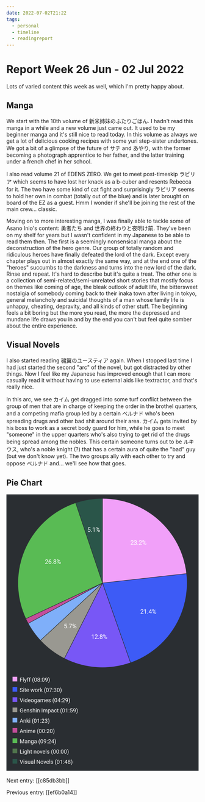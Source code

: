 ```yaml
---
date: 2022-07-02T21:22
tags:
  - personal
  - timeline
  - readingreport
---
```


# Report Week 26 Jun - 02 Jul 2022

Lots of varied content this week as well, which I'm pretty happy about.

## Manga

We start with the 10th volume of 新米姉妹のふたりごはん. I hadn't read this
manga in a while and a new volume just came out. It used to be my beginner manga
and it's still nice to read today. In this volume as always we get a lot of
delicious cooking recipes with some yuri step-sister undertones. We got a bit of
a glimpse of the future of サチ and あやり, with the former becoming a
photograph apprentice to her father, and the latter training under a french chef
in her school.

I also read volume 21 of EDENS ZERO. We get to meet post-timeskip ラビリア which
seems to have lost her knack as a b-cuber and resents Rebecca for it. The two
have some kind of cat fight and surprisingly ラビリア seems to hold her own in
combat (totally out of the blue) and is later brought on board of the EZ as a
guest. Hmm I wonder if she'll be joining the rest of the main crew... classic.

Moving on to more interesting manga, I was finally able to tackle some of Asano
Inio's content: 勇者たち and 世界の終わりと夜明け前. They've been on my shelf
for years but I wasn't confident in my Japanese to be able to read them then.
The first is a seemingly nonsensical manga about the deconstruction of the hero
genre. Our group of totally random and ridiculous heroes have finally defeated
the lord of the dark. Except every chapter plays out in almost exactly the same
way, and at the end one of the "heroes" succumbs to the darkness and turns into
the new lord of the dark. Rinse and repeat. It's hard to describe but it's quite
a treat. The other one is a collection of semi-related/semi-unrelated short
stories that mostly focus on themes like coming of age, the bleak outlook of
adult life, the bittersweet nostalgia of somebody coming back to their inaka
town after living in tokyo, general melancholy and suicidal thoughts of a man
whose family life is unhappy, cheating, depravity, and all kinds of other
stuff. The beginning feels a bit boring but the more you read, the more the
depressed and mundane life draws you in and by the end you can't but feel quite
somber about the entire experience.

## Visual Novels

I also started reading 穢翼のユースティア again. When I stopped last time I had
just started the second "arc" of the novel, but got distracted by other things.
Now I feel like my Japanese has improved enough that I can more casually read it
without having to use external aids like textractor, and that's really nice.

In this arc, we see カイム get dragged into some turf conflict between the group
of men that are in charge of keeping the order in the brothel quarters, and a
competing mafia group led by a certain ベルナド who's been spreading drugs and
other bad shit around their area. カイム gets invited by his boss to work as a
secret body guard for him, while he goes to meet "someone" in the upper quarters
who's also trying to get rid of the drugs being spread among the nobles. This
certain someone turns out to be ルキウス, who's a noble knight (?) that has a
certain aura of quite the "bad" guy (but we don't know yet). The two groups
ally with each other to try and oppose ベルナド and... we'll see how that goes.

## Pie Chart

![Report](./static/reports/2022-07-02.png)

Next entry: [[c85db3bb]]

Previous entry: [[ef6b0a14]]

